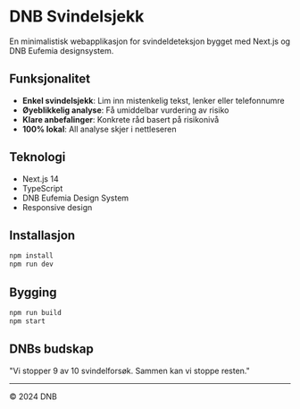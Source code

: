 # DNB Svindelsjekk

En minimalistisk webapplikasjon for svindeldeteksjon bygget med Next.js og DNB Eufemia designsystem.

## Funksjonalitet

- **Enkel svindelsjekk**: Lim inn mistenkelig tekst, lenker eller telefonnumre
- **Øyeblikkelig analyse**: Få umiddelbar vurdering av risiko
- **Klare anbefalinger**: Konkrete råd basert på risikonivå
- **100% lokal**: All analyse skjer i nettleseren

## Teknologi

- Next.js 14
- TypeScript
- DNB Eufemia Design System
- Responsive design

## Installasjon

```bash
npm install
npm run dev
```

## Bygging

```bash
npm run build
npm start
```

## DNBs budskap

"Vi stopper 9 av 10 svindelforsøk. Sammen kan vi stoppe resten."

---

© 2024 DNB